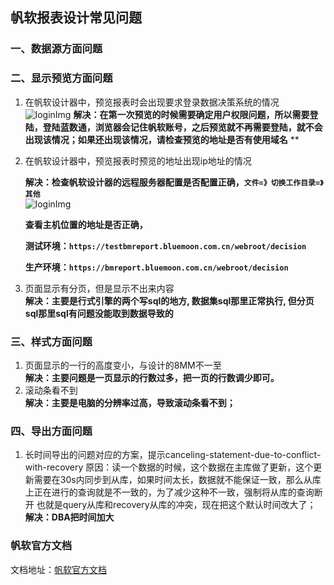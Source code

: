## 帆软报表设计常见问题



### 一、数据源方面问题





### 二、显示预览方面问题

1. 在帆软设计器中，预览报表时会出现要求登录数据决策系统的情况  
     ![loginImg](/img/20190929103004.png)  **解决：在第一次预览的时候需要确定用户权限问题，所以需要登陆，登陆蓝数通，浏览器会记住帆软账号，之后预览就不再需要登陆，就不会出现该情况；如果还出现该情况，请检查预览的地址是否有使用域名** **

2. 在帆软设计器中，预览报表时预览的地址出现ip地址的情况  

    **解决：检查帆软设计器的远程服务器配置是否配置正确，`文件=》切换工作目录=》其他`**  
    ![loginImg](/img/20190929111813.png) 

    **查看主机位置的地址是否正确，**  

    **测试环境：`https://testbmreport.bluemoon.com.cn/webroot/decision`**  

    **生产环境：`https://bmreport.bluemoon.com.cn/webroot/decision`**  

3. 页面显示有分页，但是显示不出来内容  
    **解决：主要是行式引擎的两个写sql的地方, 数据集sql那里正常执行, 但分页sql那里sql有问题没能取到数据导致的**



### 三、样式方面问题

1. 页面显示的一行的高度变小，与设计的8MM不一至  
    **解决：主要问题是一页显示的行数过多，把一页的行数调少即可。**
2. 滚动条看不到  
    **解决：主要是电脑的分辨率过高，导致滚动条看不到；**


### 四、导出方面问题

1. 长时间导出的问题对应的方案，提示canceling-statement-due-to-conflict-with-recovery
    原因：读一个数据的时候，这个数据在主库做了更新，这个更新需要在30s内同步到从库，如果时间太长，数据就不能保证一致，那么从库上正在进行的查询就是不一致的，为了减少这种不一致，强制将从库的查询断开  也就是query从库和recovery从库的冲突，现在把这个默认时间改大了；  
    **解决：DBA把时间加大**













### 帆软官方文档

文档地址：[帆软官方文档](https://help.finereport.com/)
